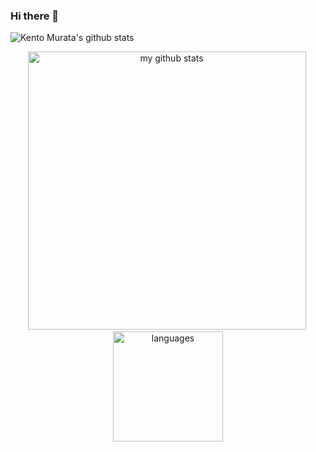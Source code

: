 ### Hi there 👋

![Kento Murata's github stats](https://github-readme-stats.vercel.app/api?username=kmurata798&show_icons=true&icon_color=7886e6&title_color=69f2ba&bg_color=151515&theme=dracula)

<p align="center">
  <img src="https://github-readme-stats.vercel.app/api?username=ellojess&show_icons=true&title_color=fff&icon_color=F8738D&text_color=9f9f9f&bg_color=151515" alt="my github stats" width="445"/>&nbsp;
  <img src="https://github-readme-stats.vercel.app/api/top-langs/?username=ellojess&layout=compact&show_icons=true&title_color=fff&icon_color=fc8930&text_color=69f2ba&bg_color=151515" alt="languages" height="176">
</p>
